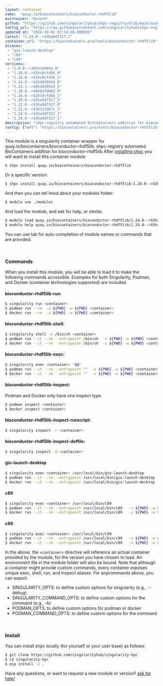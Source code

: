 ```yaml
---
layout: container
name:  "quay.io/biocontainers/bioconductor-rhdf5lib"
maintainer: "@vsoch"
github: "https://github.com/singularityhub/shpc-registry/blob/main/quay.io/biocontainers/bioconductor-rhdf5lib/container.yaml"
config_url: "https://raw.githubusercontent.com/singularityhub/shpc-registry/main/quay.io/biocontainers/bioconductor-rhdf5lib/container.yaml"
updated_at: "2024-10-02 03:14:28.600030"
latest: "1.24.0--r43ha9d7317_2"
container_url: "https://biocontainers.pro/tools/bioconductor-rhdf5lib"
aliases:
 - "gio-launch-desktop"
 - "c89"
 - "c99"
versions:
 - "1.8.0--r36h516909a_0"
 - "1.20.0--r42hc0cfd56_0"
 - "1.16.0--r41hc0cfd56_2"
 - "1.14.0--r41hd029910_0"
 - "1.12.1--r40hd029910_0"
 - "1.10.0--r40h037d062_0"
 - "1.20.0--r42hc0cfd56_1"
 - "1.20.0--r42ha9d7317_2"
 - "1.22.0--r43ha9d7317_0"
 - "1.22.0--r43h217d67c_1"
 - "1.24.0--r43ha9d7317_1"
 - "1.24.0--r43ha9d7317_2"
description: "shpc-registry automated BioContainers addition for bioconductor-rhdf5lib"
config: {"url": "https://biocontainers.pro/tools/bioconductor-rhdf5lib", "maintainer": "@vsoch", "description": "shpc-registry automated BioContainers addition for bioconductor-rhdf5lib", "latest": {"1.24.0--r43ha9d7317_2": "sha256:6e7ab24f8b8e891b5db83bb329b2f87f1674119e19f4121e215daf16b281f83d"}, "tags": {"1.8.0--r36h516909a_0": "sha256:e863ac228a6bd440b4adf2d48ee36ec668da1280878f8e040485e9f910f6dac8", "1.20.0--r42hc0cfd56_0": "sha256:ef98992395876a9f81c3440bd65d8b81c9d7e235c87fddf3e051e7a0a421c40b", "1.16.0--r41hc0cfd56_2": "sha256:a9b5d121b11565ffb3aa96885c5aaa12f30e22832557bba1945f3885c31cda48", "1.14.0--r41hd029910_0": "sha256:f84cfbefe3bf0eecc418db6eb3cbd2db1ed6892fd096cc0fa06ce70623a3c842", "1.12.1--r40hd029910_0": "sha256:a6180500c8abc2f827146b3707119719bf4be9a18b16d4e509ba95ee6cf5c7f8", "1.10.0--r40h037d062_0": "sha256:2fc1ec2b98ca0b3275d1fd67010d9ee3554a0289dd2e9b6ec9c71232fdab3f13", "1.20.0--r42hc0cfd56_1": "sha256:3e7208d146bb319c0407007802c5f5171541ddff4c10d86b1ce0d4f99e50c748", "1.20.0--r42ha9d7317_2": "sha256:fed31e3076a48fbe3269d4a3de68ed27d0b8e9d670d43f297cdcb7a6a37853fa", "1.22.0--r43ha9d7317_0": "sha256:3f40fabe52466106dd7dd735f8b4b126f6647a8e1aa915796e88ca4c0138b6ec", "1.22.0--r43h217d67c_1": "sha256:b1d5ca54ad8620186e8b9106c483953e91faa0b9bdd8998ecae0bbbc7fba439a", "1.24.0--r43ha9d7317_1": "sha256:8e6164e75ce4345293740d07a6a7306b3e817504d90076f6fb9261e5dd967c79", "1.24.0--r43ha9d7317_2": "sha256:6e7ab24f8b8e891b5db83bb329b2f87f1674119e19f4121e215daf16b281f83d"}, "docker": "quay.io/biocontainers/bioconductor-rhdf5lib", "aliases": {"gio-launch-desktop": "/usr/local/bin/gio-launch-desktop", "c89": "/usr/local/bin/c89", "c99": "/usr/local/bin/c99"}}
---
```


This module is a singularity container wrapper for quay.io/biocontainers/bioconductor-rhdf5lib.
shpc-registry automated BioContainers addition for bioconductor-rhdf5lib
After [installing shpc](#install) you will want to install this container module:


```bash
$ shpc install quay.io/biocontainers/bioconductor-rhdf5lib
```

Or a specific version:

```bash
$ shpc install quay.io/biocontainers/bioconductor-rhdf5lib:1.24.0--r43ha9d7317_2
```

And then you can tell lmod about your modules folder:

```bash
$ module use ./modules
```

And load the module, and ask for help, or similar.

```bash
$ module load quay.io/biocontainers/bioconductor-rhdf5lib/1.24.0--r43ha9d7317_2
$ module help quay.io/biocontainers/bioconductor-rhdf5lib/1.24.0--r43ha9d7317_2
```

You can use tab for auto-completion of module names or commands that are provided.

<br>

### Commands

When you install this module, you will be able to load it to make the following commands accessible.
Examples for both Singularity, Podman, and Docker (container technologies supported) are included.

#### bioconductor-rhdf5lib-run:

```bash
$ singularity run <container>
$ podman run --rm  -v ${PWD} -w ${PWD} <container>
$ docker run --rm  -v ${PWD} -w ${PWD} <container>
```

#### bioconductor-rhdf5lib-shell:

```bash
$ singularity shell -s /bin/sh <container>
$ podman run --it --rm --entrypoint /bin/sh  -v ${PWD} -w ${PWD} <container>
$ docker run --it --rm --entrypoint /bin/sh  -v ${PWD} -w ${PWD} <container>
```

#### bioconductor-rhdf5lib-exec:

```bash
$ singularity exec <container> "$@"
$ podman run --it --rm --entrypoint ""  -v ${PWD} -w ${PWD} <container> "$@"
$ docker run --it --rm --entrypoint ""  -v ${PWD} -w ${PWD} <container> "$@"
```

#### bioconductor-rhdf5lib-inspect:

Podman and Docker only have one inspect type.

```bash
$ podman inspect <container>
$ docker inspect <container>
```

#### bioconductor-rhdf5lib-inspect-runscript:

```bash
$ singularity inspect -r <container>
```

#### bioconductor-rhdf5lib-inspect-deffile:

```bash
$ singularity inspect -d <container>
```


#### gio-launch-desktop

```bash
$ singularity exec <container> /usr/local/bin/gio-launch-desktop
$ podman run --it --rm --entrypoint /usr/local/bin/gio-launch-desktop   -v ${PWD} -w ${PWD} <container> -c " $@"
$ docker run --it --rm --entrypoint /usr/local/bin/gio-launch-desktop   -v ${PWD} -w ${PWD} <container> -c " $@"
```


#### c89

```bash
$ singularity exec <container> /usr/local/bin/c89
$ podman run --it --rm --entrypoint /usr/local/bin/c89   -v ${PWD} -w ${PWD} <container> -c " $@"
$ docker run --it --rm --entrypoint /usr/local/bin/c89   -v ${PWD} -w ${PWD} <container> -c " $@"
```


#### c99

```bash
$ singularity exec <container> /usr/local/bin/c99
$ podman run --it --rm --entrypoint /usr/local/bin/c99   -v ${PWD} -w ${PWD} <container> -c " $@"
$ docker run --it --rm --entrypoint /usr/local/bin/c99   -v ${PWD} -w ${PWD} <container> -c " $@"
```



In the above, the `<container>` directive will reference an actual container provided
by the module, for the version you have chosen to load. An environment file in the
module folder will also be bound. Note that although a container
might provide custom commands, every container exposes unique exec, shell, run, and
inspect aliases. For anycommands above, you can export:

 - SINGULARITY_OPTS: to define custom options for singularity (e.g., --debug)
 - SINGULARITY_COMMAND_OPTS: to define custom options for the command (e.g., -b)
 - PODMAN_OPTS: to define custom options for podman or docker
 - PODMAN_COMMAND_OPTS: to define custom options for the command

<br>

### Install

You can install shpc locally (for yourself or your user base) as follows:

```bash
$ git clone https://github.com/singularityhub/singularity-hpc
$ cd singularity-hpc
$ pip install -e .
```

Have any questions, or want to request a new module or version? [ask for help!](https://github.com/singularityhub/singularity-hpc/issues)